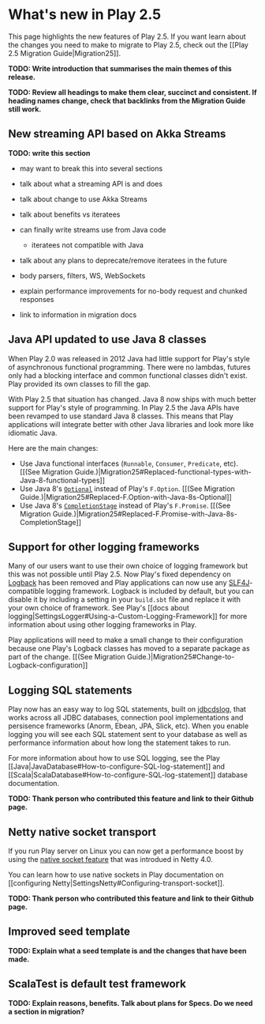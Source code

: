 <!--- Copyright (C) 2009-2016 Typesafe Inc. <http://www.typesafe.com> -->
# What's new in Play 2.5

This page highlights the new features of Play 2.5. If you want learn about the changes you need to make to migrate to Play 2.5, check out the [[Play 2.5 Migration Guide|Migration25]].

**TODO: Write introduction that summarises the main themes of this release.**

**TODO: Review all headings to make them clear, succinct and consistent. If heading names change, check that backlinks from the Migration Guide still work.**

## New streaming API based on Akka Streams

**TODO: write this section**

- may want to break this into several sections

- talk about what a streaming API is and does

- talk about change to use Akka Streams

- talk about benefits vs iteratees

- can finally write streams use from Java code
  - iteratees not compatible with Java

- talk about any plans to deprecate/remove iteratees in the future

- body parsers, filters, WS, WebSockets

- explain performance improvements for no-body request and chunked responses

- link to information in migration docs

## Java API updated to use Java 8 classes

When Play 2.0 was released in 2012 Java had little support for Play's style of asynchronous functional programming. There were no lambdas, futures only had a blocking interface and common functional classes didn't exist. Play provided its own classes to fill the gap.

With Play 2.5 that situation has changed. Java 8 now ships with much better support for Play's style of programming. In Play 2.5 the Java APIs have been revamped to use standard Java 8 classes. This means that Play applications will integrate better with other Java libraries and look more like idiomatic Java.

Here are the main changes:

* Use Java functional interfaces (`Runnable`, `Consumer`, `Predicate`, etc). [[(See Migration Guide.)|Migration25#Replaced-functional-types-with-Java-8-functional-types]]
* Use Java 8's [`Optional`](https://docs.oracle.com/javase/8/docs/api/java/util/Optional.html) instead of Play's `F.Option`. [[(See Migration Guide.)|Migration25#Replaced-F.Option-with-Java-8s-Optional]]
* Use Java 8's [`CompletionStage`](https://docs.oracle.com/javase/8/docs/api/java/util/concurrent/CompletionStage.html) instead of Play's `F.Promise`. [[(See Migration Guide.)|Migration25#Replaced-F.Promise-with-Java-8s-CompletionStage]]

## Support for other logging frameworks

Many of our users want to use their own choice of logging framework but this was not possible until Play 2.5. Now Play's fixed dependency on [Logback](http://logback.qos.ch/) has been removed and Play applications can now use any [SLF4J](http://www.slf4j.org/)-compatible logging framework. Logback is included by default, but you can disable it by including a setting in your `build.sbt` file and replace it with your own choice of framework. See Play's [[docs about logging|SettingsLogger#Using-a-Custom-Logging-Framework]] for more information about using other logging frameworks in Play.

Play applications will need to make a small change to their configuration because one Play's Logback classes has moved to a separate package as part of the change. [[(See Migration Guide.)|Migration25#Change-to-Logback-configuration]]

## Logging SQL statements

Play now has an easy way to log SQL statements, built on [jdbcdslog](https://github.com/jdbcdslog/jdbcdslog), that works across all JDBC databases, connection pool implementations and persisence frameworks (Anorm, Ebean, JPA, Slick, etc). When you enable logging you will see each SQL statement sent to your database as well as performance information about how long the statement takes to run.

For more information about how to use SQL logging, see the Play [[Java|JavaDatabase#How-to-configure-SQL-log-statement]] and [[Scala|ScalaDatabase#How-to-configure-SQL-log-statement]] database documentation.

**TODO: Thank person who contributed this feature and link to their Github page.**
## Netty native socket transport

If you run Play server on Linux you can now get a performance boost by using the [native socket feature](http://netty.io/wiki/native-transports.html) that was introdued in Netty 4.0.

You can learn how to use native sockets in Play documentation on [[configuring Netty|SettingsNetty#Configuring-transport-socket]].

**TODO: Thank person who contributed this feature and link to their Github page.**

## Improved seed template

**TODO: Explain what a seed template is and the changes that have been made.**

## ScalaTest is default test framework

**TODO: Explain reasons, benefits. Talk about plans for Specs. Do we need a section in migration?**
